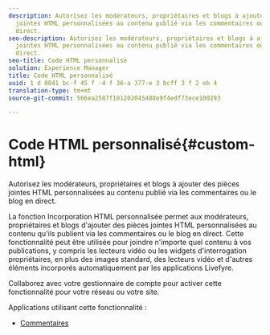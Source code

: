 ```yaml
---
description: Autorisez les modérateurs, propriétaires et blogs à ajouter des pièces
  jointes HTML personnalisées au contenu publié via les commentaires ou le blog en
  direct.
seo-description: Autorisez les modérateurs, propriétaires et blogs à ajouter des pièces
  jointes HTML personnalisées au contenu publié via les commentaires ou le blog en
  direct.
seo-title: Code HTML personnalisé
solution: Experience Manager
title: Code HTML personnalisé
uuid: 1 d 0041 bc-f 45 f -4 f 36-a 377-e 3 bcff 3 f 2 eb 4
translation-type: tm+mt
source-git-commit: 566ea2587f101202045488e9f4edf73ece100293

---
```



# Code HTML personnalisé{#custom-html}

Autorisez les modérateurs, propriétaires et blogs à ajouter des pièces jointes HTML personnalisées au contenu publié via les commentaires ou le blog en direct.

La fonction Incorporation HTML personnalisée permet aux modérateurs, propriétaires et blogs d'ajouter des pièces jointes HTML personnalisées au contenu qu'ils publient via les commentaires ou le blog en direct. Cette fonctionnalité peut être utilisée pour joindre n'importe quel contenu à vos publications, y compris les lecteurs vidéo ou les widgets d'interrogation propriétaires, en plus des images standard, des lecteurs vidéo et d'autres éléments incorporés automatiquement par les applications Livefyre.

Collaborez avec votre gestionnaire de compte pour activer cette fonctionnalité pour votre réseau ou votre site.

Applications utilisant cette fonctionnalité :

* [Commentaires](/help/using/c-about-apps/c-comments/c-comments.md)

